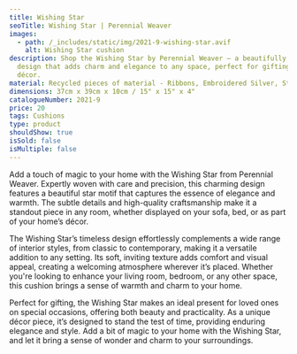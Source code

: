 ```yaml
---
title: Wishing Star
seoTitle: Wishing Star | Perennial Weaver
images:
  - path: /_includes/static/img/2021-9-wishing-star.avif
    alt: Wishing Star cushion
description: Shop the Wishing Star by Perennial Weaver – a beautifully woven
  design that adds charm and elegance to any space, perfect for gifting or home
  décor.
material: Recycled pieces of material - Ribbons, Embroidered Silver, String
dimensions: 37cm x 39cm x 10cm / 15" x 15" x 4"
catalogueNumber: 2021-9
price: 20
tags: Cushions
type: product
shouldShow: true
isSold: false
isMultiple: false
---
```

Add a touch of magic to your home with the Wishing Star from Perennial Weaver. Expertly woven with care and precision, this charming design features a beautiful star motif that captures the essence of elegance and warmth. The subtle details and high-quality craftsmanship make it a standout piece in any room, whether displayed on your sofa, bed, or as part of your home’s décor.

The Wishing Star’s timeless design effortlessly complements a wide range of interior styles, from classic to contemporary, making it a versatile addition to any setting. Its soft, inviting texture adds comfort and visual appeal, creating a welcoming atmosphere wherever it’s placed. Whether you're looking to enhance your living room, bedroom, or any other space, this cushion brings a sense of warmth and charm to your home.

Perfect for gifting, the Wishing Star makes an ideal present for loved ones on special occasions, offering both beauty and practicality. As a unique décor piece, it’s designed to stand the test of time, providing enduring elegance and style. Add a bit of magic to your home with the Wishing Star, and let it bring a sense of wonder and charm to your surroundings.
